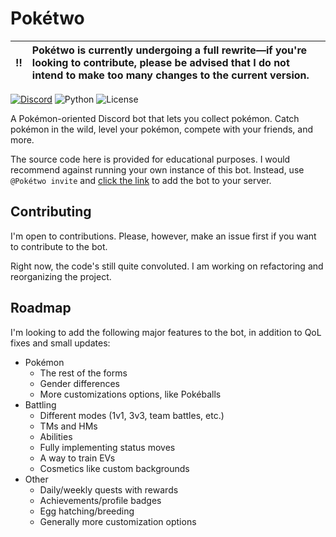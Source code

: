# Pokétwo

| :bangbang: | Pokétwo is currently undergoing a full rewrite—if you're looking to contribute, please be advised that I do not intend to make too many changes to the current version. |
| :--------: | :---------------------------------------------------------------------------------------------------------------------------------------------------------------------- |

[![Discord](https://img.shields.io/discord/716390832034414685?logo=discord&style=for-the-badge)](https://discord.gg/QyEWy4C)
![Python](https://img.shields.io/badge/Python-3.8-red?style=for-the-badge)
![License](https://img.shields.io/github/license/oliver-ni/poketwo?style=for-the-badge)

A Pokémon-oriented Discord bot that lets you collect pokémon. Catch pokémon in the wild, level your pokémon, compete with your friends, and more.

The source code here is provided for educational purposes. I would recommend against running your own instance of this bot. Instead, use `@Pokétwo invite` and [click the link](https://invite.poketwo.net) to add the bot to your server.

## Contributing

I'm open to contributions. Please, however, make an issue first if you want to contribute to the bot.

Right now, the code's still quite convoluted. I am working on refactoring and reorganizing the project.

## Roadmap

I'm looking to add the following major features to the bot, in addition to QoL fixes and small updates:

- Pokémon
  - The rest of the forms
  - Gender differences
  - More customizations options, like Pokéballs
- Battling
  - Different modes (1v1, 3v3, team battles, etc.)
  - TMs and HMs
  - Abilities
  - Fully implementing status moves
  - A way to train EVs
  - Cosmetics like custom backgrounds
- Other
  - Daily/weekly quests with rewards
  - Achievements/profile badges
  - Egg hatching/breeding
  - Generally more customization options
